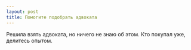 ```yaml
---
layout: post 
title: Помогите подобрать адвоката 
--- 
```

Решила взять адвоката, но ничего не знаю об этом. Кто покупал уже, делитесь опытом.